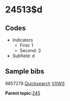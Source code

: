 # 24513$d

## Codes

-   Indicators
    -   First: 1
    -   Second: 3
-   Subfield: d

## Sample bibs

9857279 [Quicksearch](https://search.library.yale.edu/catalog/9857279) [VXWS](http://prodorbis.library.yale.edu:7014/vxws/GetHoldingsService?bibId=9857279)

**Parent topic:**[245](../../tags/245/245.md)

